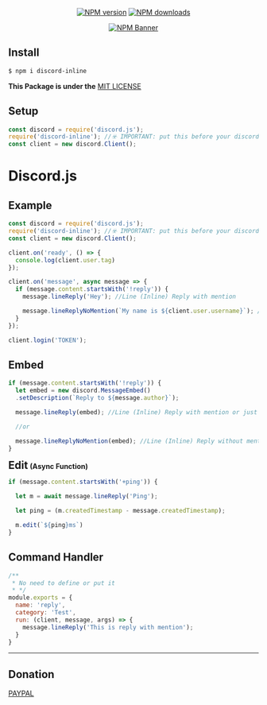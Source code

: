 <div align="center">

  <p>
    <a href="https://www.npmjs.com/package/discord-inline"><img src="https://img.shields.io/npm/v/discord-inline?maxAge=3600" alt="NPM version" /></a>
<a href="https://www.npmjs.com/package/discord-inline"><img src="https://img.shields.io/npm/dt/discord-inline?maxAge=3600" alt="NPM downloads" /></a>
  </p>

  <p>
    <a href="https://www.npmjs.com/package/discord-inline"><img src="https://nodei.co/npm/discord-inline.png?downloads=true&stars=true" alt="NPM Banner"></a>
  </p>
</div>

## Install
```sh
$ npm i discord-inline
```

**This Package is under the** [MIT LICENSE](https://opensource.org/licenses/MIT)

## Setup
```js
const discord = require('discord.js');
require('discord-inline'); //☣️ IMPORTANT: put this before your discord.Client()
const client = new discord.Client();
```

<h1>Discord.js</h2>

## Example
```js
const discord = require('discord.js');
require('discord-inline'); //☣️ IMPORTANT: put this before your discord.Client()
const client = new discord.Client();

client.on('ready', () => {
  console.log(client.user.tag)
});

client.on('message', async message => {
  if (message.content.startsWith('!reply')) {
    message.lineReply('Hey'); //Line (Inline) Reply with mention

    message.lineReplyNoMention(`My name is ${client.user.username}`); //Line (Inline) Reply without mention
  }
});

client.login('TOKEN');
```

## Embed
```js
if (message.content.startsWith('!reply')) {
  let embed = new discord.MessageEmbed()
  .setDescription(`Reply to ${message.author}`);

  message.lineReply(embed); //Line (Inline) Reply with mention or just like messenger app

  //or

  message.lineReplyNoMention(embed); //Line (Inline) Reply without mention
}
```

<h2 style="display:inline;">Edit</h2> <h4 style="display:inline;">(Async Function)</h4>

```js
if (message.content.startsWith('+ping')) {

  let m = await message.lineReply('Ping');

  let ping = (m.createdTimestamp - message.createdTimestamp);

  m.edit(`${ping}ms`)
}
```

## Command Handler
```js
/**
 * No need to define or put it
 * */
module.exports = {
  name: 'reply',
  category: 'Test',
  run: (client, message, args) => {
    message.lineReply('This is reply with mention');
  }
}
```

<hr>

## Donation

[PAYPAL](https://paypal.me/spikiie)
